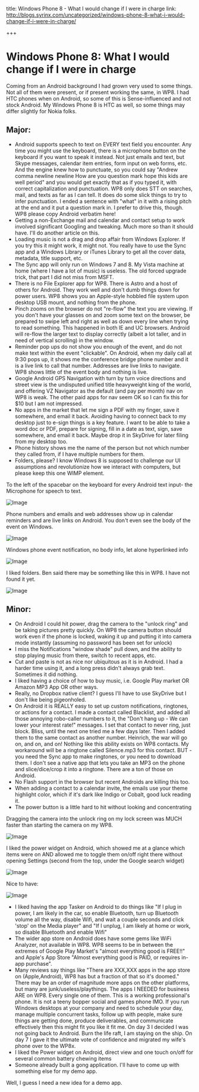 title: Windows Phone 8 - What I would change if I were in charge
link: http://blogs.syrinx.com/uncategorized/windows-phone-8-what-i-would-change-if-i-were-in-charge/

+++

# Windows Phone 8: What I would change if I were in charge

Coming from an Android background I had grown very used to some things. Not all of them were present, or if present working the same, in WP8. I had HTC phones when on Android, so some of this is Sense-influenced and not stock Android. My Windows Phone 8 is HTC as well, so some things may differ slightly for Nokia folks.

## Major:

  * Android supports speech to text on EVERY text field you encounter. Any time you might use the keyboard, there is a microphone button on the keyboard if you want to speak it instead. Not just emails and text, but Skype messages, calendar item entries, form input on web forms, etc. And the engine knew how to punctuate, so you could say "Andrew comma newline newline How are you question mark hope this kids are well period" and you would get exactly that as if you typed it, with correct capitalization and punctuation. WP8 only does STT on searches, mail, and texts as far as I can tell. It does do some slick things to try to infer punctuation. I ended a sentence with "what" in it with a rising pitch at the end and it put a question mark in. I prefer to drive this, though. WP8 please copy Android verbatim here!
  * Getting a non-Exchange mail and calendar and contact setup to work involved significant Googling and tweaking. Much more so than it should have. I'll do another article on this. 
  * Loading music is not a drag and drop affair from Windows Explorer. If you try this it might work, it might not. You really have to use the Sync app and a Windows Library or iTunes Library to get all the cover data, metadata, title support, etc.
  * The Sync app will only run on Windows 7 and 8. My Vista machine at home (where I have a lot of music) is useless. The old forced upgrade trick, that part I did not miss from MSFT.
  * There is no File Explorer app for WP8. There is Astro and a host of others for Android. They work well and don't dumb things down for power users. WP8 shows you an Apple-style hobbled file system upon desktop USB mount, and nothing from the phone.
  * Pinch zooms on the browser do not "re-flow" the text you are viewing. If you don't have your glasses on and zoom some text on the browser, be prepared to swipe left and right as well as down every line when trying to read something. This happened in both IE and UC browsers. Android will re-flow the larger text to display correctly (albeit a lot taller, and in need of vertical scrolling) in the window.
  * Reminder pop ups do not show you enough of the event, and do not make text within the event "clickable". On Android, when my daily call at 9:30 pops up, it shows me the conference bridge phone number and it is a live link to call that number. Addresses are live links to navigate. WP8 shows little of the event body and nothing is live.
  * Google Android GPS Navigation with turn by turn voice directions and street view is the undisputed unified title heavyweight king of the world, and offering VZ Navigator as the default (and pay per month) nav on WP8 is weak. The other paid apps for nav seem OK so I can fix this for $10 but I am not impressed.
  * No apps in the market that let me sign a PDF with my finger, save it somewhere, and email it back. Avoiding having to connect back to my desktop just to e-sign things is a key feature. I want to be able to take a word doc or PDF, prepare for signing, fill in a date as text, sign, save somewhere, and email it back. Maybe drop it in SkyDrive for later filing from my desktop too. 
  * Phone history shows me the name of the person but not which number they called from, if I have multiple numbers for them.
  * Folders, please? I know Windows 8 is supposed to challenge our UI assumptions and revolutionize how we interact with computers, but please keep this one WIMP element.

To the left of the spacebar on the keyboard for every Android text input- the Microphone for speech to text. 

![Image](/assets/img/blog/2013-03-22_10-57-52.png)

Phone numbers and emails and web addresses show up in calendar reminders and are live links on Android. You don't even see the body of the event on Windows. 

![Image](/assets/img/blog/2013-03-22_17-00-05.png)

Windows phone event notification, no body info, let alone hyperlinked info

![Image](/assets/img/blog/wp_ss_20130320_0001.png)

I liked folders. Ben said there may be something like this in WP8. I have not found it yet.

![Image](/assets/img/blog/2013-03-22_17-00-57.png)

## Minor:

  * On Android I could hit power, drag the camera to the "unlock ring" and be taking pictures pretty quickly. On WP8 the camera button should work even if the phone is locked, waking it up and putting it into camera mode instantly (assuming no password has been set for unlock)
  * I miss the Notifications "window shade" pull down, and the ability to stop playing music from there, switch to recent apps, etc.
  * Cut and paste is not as nice nor ubiquitous as it is in Android. I had a harder time using it, and a long press didn't always grab text. Sometimes it did nothing. 
  * I liked having a choice of how to buy music, i.e. Google Play market OR Amazon MP3 App OR other ways.
  * Really, no Dropbox native client? I guess I'll have to use SkyDrive but I don't like being pigeonholed.
  * On Android it is REALLY easy to set up custom notifications, ringtones, or actions for a contact. I made a contact called Blacklist, and added all those annoying robo-caller numbers to it, the "Don't hang up - We can lower your interest rate!" messages. I set that contact to never ring, just block. Bliss, until the next one tried me a few days later. Then I added them to the same contact as another number. Heinrich, the war will go on, and on, and on! Nothing like this ability exists on WP8 contacts. My workaround will be a ringtone called Silence.mp3 for this contact. BUT - you need the Sync app to make ringtones, or you need to download them. I don't see a native app that lets you take an MP3 on the phone and slice/dice/crop it into a ringtone. There are a ton of those on Android. 
  * No Flash support in the browser but recent Androids are killing this too.
  * When adding a contact to a calendar invite, the emails use your theme highlight color, which if it's dark like Indigo or Cobalt, good luck reading it.
  * The power button is a little hard to hit without looking and concentrating

Dragging the camera into the unlock ring on my lock screen was MUCH faster than starting the camera on my WP8.

![Image](/assets/img/blog/2013-03-25_14-26-29.png)

I liked the power widget on Android, which showed me at a glance which items were on AND allowed me to toggle them on/off right there without opening Settings (second from the top, under the Google search widget)

![Image](/assets/img/blog/2013-03-22_16-57-17.png)

Nice to have:

![Image](/assets/img/blog/wp_ss_20130322_0004.png)

  * I liked having the app Tasker on Android to do things like "If I plug in power, I am likely in the car, so enable Bluetooth, turn up Bluetooth volume all the way, disable Wifi, and wait a couple seconds and click 'stop' on the Media player" and "If I unplug, I am likely at home or work, so disable Bluetooth and enable Wifi"
  * The wider app store on Android does have some gems like WiFi Analyzer, not available in WP8. WP8 seems to be in between the extremes of Google Play Market's "almost everything good is FREE!!" and Apple's App Store "Almost everything good is PAID, or requires in-app purchase". 
  * Many reviews say things like "There are XXX,XXX apps in the app store on (Apple,Android), WP8 has but a fraction of that so it's doomed."  There may be an order of magnitude more apps on the other platforms, but many are junk/useless/playthings. The apps I NEEDED for business ARE on WP8. Every single one of them. This is a working professional's phone. It is not a teeny bopper social and games phone IMO. If you run Windows desktops at your company and need to schedule your day, manage multiple concurrent tasks, follow up with people, make sure things are getting done, produce deliverables, and communicate effectively then this might fit you like it fit me. On day 3 I decided I was not going back to Android. Burn the life raft, I am staying on the ship. On day 7 I gave it the ultimate vote of confidence and migrated my wife's phone over to the WP8x. 
  * I liked the Power widget on Android, direct view and one touch on/off for several common battery chewing items
  * Someone already built a gong application. I'll have to come up with something else for my demo app.

Well, I guess I need a new idea for a demo app. 
